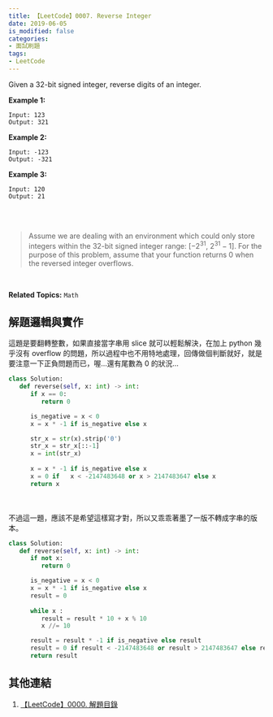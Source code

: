 ```yaml
---
title: 【LeetCode】0007. Reverse Integer
date: 2019-06-05
is_modified: false
categories:
- 面試刷題
tags:
- LeetCode
--- 
```


Given a 32-bit signed integer, reverse digits of an integer.

<!--more-->
**Example 1:**
```
Input: 123
Output: 321
```

**Example 2:**
```
Input: -123
Output: -321
```

**Example 3:**
```
Input: 120
Output: 21
```
<br><br>

> Assume we are dealing with an environment which could only store integers within the 32-bit signed integer range: [$−2^{31}$, $2^{31} − 1$]. For the purpose of this problem, assume that your function returns 0 when the reversed integer overflows.

<br>

**Related Topics:** `Math`



## 解題邏輯與實作
這題是要翻轉整數，如果直接當字串用 slice 就可以輕鬆解決，在加上 python 幾乎沒有 overflow 的問題，所以過程中也不用特地處理，回傳做個判斷就好，就是要注意一下正負問題而已，喔...還有尾數為 0 的狀況...

```python
class Solution:
   def reverse(self, x: int) -> int:
      if x == 0:
         return 0

      is_negative = x < 0
      x = x * -1 if is_negative else x 

      str_x = str(x).strip('0')
      str_x = str_x[::-1]
      x = int(str_x)
      
      x = x * -1 if is_negative else x            
      x = 0 if   x < -2147483648 or x > 2147483647 else x
      return x
```
<br><br>
不過這一題，應該不是希望這樣寫才對，所以又乖乖著墨了一版不轉成字串的版本。

```python
class Solution:
   def reverse(self, x: int) -> int:
      if not x:
         return 0

      is_negative = x < 0
      x = x * -1 if is_negative else x 
      result = 0
      
      while x :
         result = result * 10 + x % 10
         x //= 10

      result = result * -1 if is_negative else result            
      result = 0 if result < -2147483648 or result > 2147483647 else result
      return result
```



## 其他連結
1. [【LeetCode】0000. 解題目錄](/LeetCode-0000-Contents/)